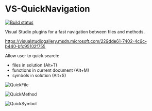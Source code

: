 # VS-QuickNavigation

[![Build status](https://ci.appveyor.com/api/projects/status/h3nckf2ygn0oymue?svg=true)](https://ci.appveyor.com/project/thennequin/vs-quicknavigation)

Visual Studio plugins for a fast navigation between files and methods.

https://visualstudiogallery.msdn.microsoft.com/229dde61-7402-4c6c-b440-bfc95102f755

 Allow user to quick search:
   
   * files in solution (Alt+T)
   * functions in current document (Alt+M)
   * symbols in solution (Alt+S)
  
  ![QuickFile](https://raw.githubusercontent.com/wiki/thennequin/VS-QuickNavigation/images/QuickFile.png)
  
  ![QuickMethod](https://raw.githubusercontent.com/wiki/thennequin/VS-QuickNavigation/images/QuickMethod.png)
  
  ![QuickSymbol](https://raw.githubusercontent.com/wiki/thennequin/VS-QuickNavigation/images/QuickSymbol.png)
